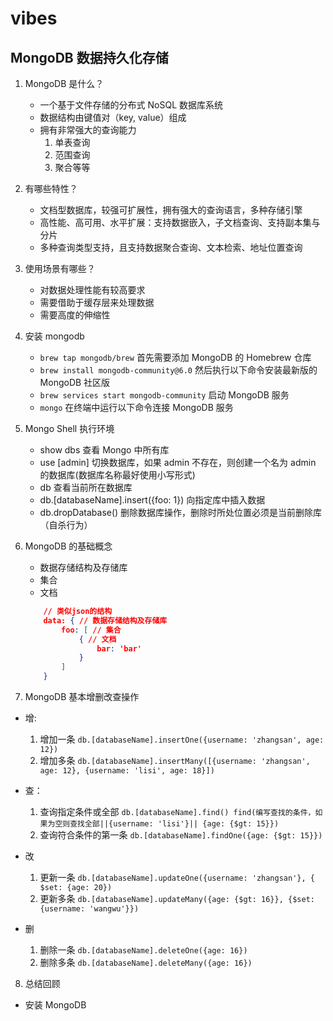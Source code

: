 # vibes

## MongoDB 数据持久化存储

1. MongoDB 是什么？

   - 一个基于文件存储的分布式 NoSQL 数据库系统
   - 数据结构由键值对（key, value）组成
   - 拥有非常强大的查询能力
     1. 单表查询
     2. 范围查询
     3. 聚合等等

2. 有哪些特性？

   - 文档型数据库，较强可扩展性，拥有强大的查询语言，多种存储引擎
   - 高性能、高可用、水平扩展：支持数据嵌入，子文档查询、支持副本集与分片
   - 多种查询类型支持，且支持数据聚合查询、文本检索、地址位置查询

3. 使用场景有哪些？

   - 对数据处理性能有较高要求
   - 需要借助于缓存层来处理数据
   - 需要高度的伸缩性

4. 安装 mongodb

   - `brew tap mongodb/brew` 首先需要添加 MongoDB 的 Homebrew 仓库
   - `brew install mongodb-community@6.0` 然后执行以下命令安装最新版的 MongoDB 社区版
   - `brew services start mongodb-community` 启动 MongoDB 服务
   - `mongo` 在终端中运行以下命令连接 MongoDB 服务

5. Mongo Shell 执行环境

   - show dbs 查看 Mongo 中所有库
   - use [admin] 切换数据库，如果 admin 不存在，则创建一个名为 admin 的数据库(数据库名称最好使用小写形式)
   - db 查看当前所在数据库
   - db.[databaseName].insert({foo: 1}) 向指定库中插入数据
   - db.dropDatabase() 删除数据库操作，删除时所处位置必须是当前删除库（自杀行为）

6. MongoDB 的基础概念

   - 数据存储结构及存储库
   - 集合
   - 文档

   ```json
       // 类似json的结构
       data: { // 数据存储结构及存储库
           foo: [ // 集合
               { // 文档
                   bar: 'bar'
               }
           ]
       }
   ```

7. MongoDB 基本增删改查操作

- 增:

  1. 增加一条 `db.[databaseName].insertOne({username: 'zhangsan', age: 12})`
  2. 增加多条 `db.[databaseName].insertMany([{username: 'zhangsan', age: 12}, {username: 'lisi', age: 18}])`

- 查：

  1. 查询指定条件或全部 `db.[databaseName].find() find(编写查找的条件，如果为空则查找全部||{username: 'lisi'}|| {age: {$gt: 15}})`
  2. 查询符合条件的第一条 `db.[databaseName].findOne({age: {$gt: 15}})`

- 改

  1. 更新一条 `db.[databaseName].updateOne({username: 'zhangsan'}, { $set: {age: 20})`
  2. 更新多条 `db.[databaseName].updateMany({age: {$gt: 16}}, {$set: {username: 'wangwu'}})`

- 删
  1. 删除一条 `db.[databaseName].deleteOne({age: 16})`
  2. 删除多条 `db.[databaseName].deleteMany({age: 16})`

8. 总结回顾

- 安装 MongoDB
